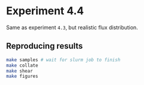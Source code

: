 # Experiment 4.4

Same as experiment `4.3`, but realistic flux distribution.

## Reproducing results

```bash 
make samples # wait for slurm job to finish
make collate 
make shear 
make figures
```
